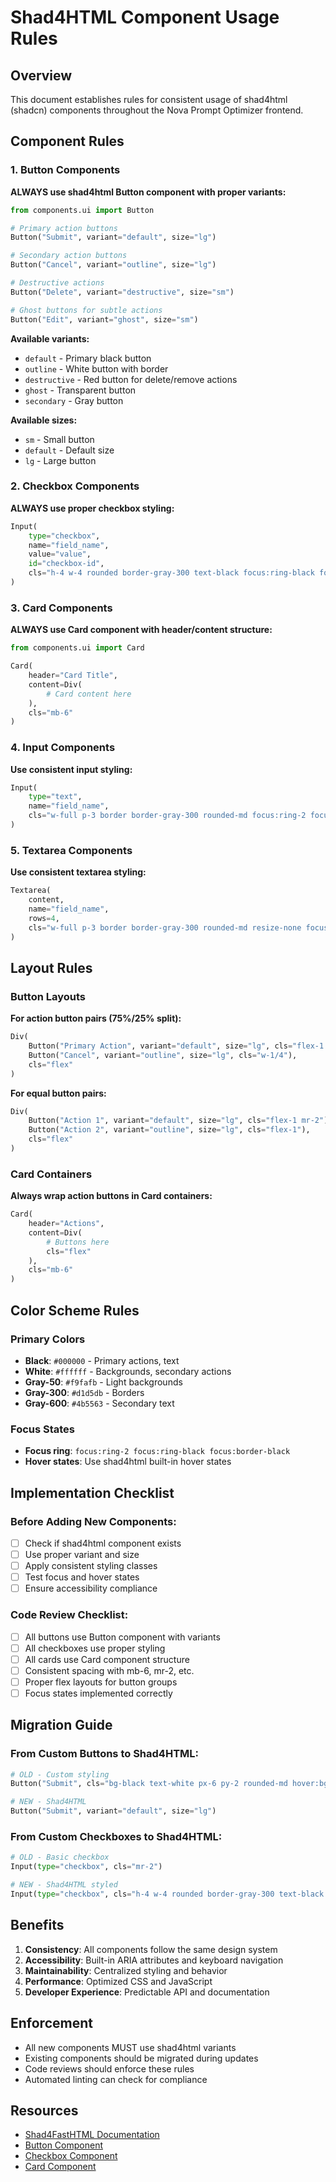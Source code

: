 # Shad4HTML Component Usage Rules

## Overview
This document establishes rules for consistent usage of shad4html (shadcn) components throughout the Nova Prompt Optimizer frontend.

## Component Rules

### 1. Button Components
**ALWAYS use shad4html Button component with proper variants:**

```python
from components.ui import Button

# Primary action buttons
Button("Submit", variant="default", size="lg")

# Secondary action buttons  
Button("Cancel", variant="outline", size="lg")

# Destructive actions
Button("Delete", variant="destructive", size="sm")

# Ghost buttons for subtle actions
Button("Edit", variant="ghost", size="sm")
```

**Available variants:**
- `default` - Primary black button
- `outline` - White button with border
- `destructive` - Red button for delete/remove actions
- `ghost` - Transparent button
- `secondary` - Gray button

**Available sizes:**
- `sm` - Small button
- `default` - Default size
- `lg` - Large button

### 2. Checkbox Components
**ALWAYS use proper checkbox styling:**

```python
Input(
    type="checkbox", 
    name="field_name", 
    value="value",
    id="checkbox-id",
    cls="h-4 w-4 rounded border-gray-300 text-black focus:ring-black focus:ring-2"
)
```

### 3. Card Components
**ALWAYS use Card component with header/content structure:**

```python
from components.ui import Card

Card(
    header="Card Title",
    content=Div(
        # Card content here
    ),
    cls="mb-6"
)
```

### 4. Input Components
**Use consistent input styling:**

```python
Input(
    type="text",
    name="field_name",
    cls="w-full p-3 border border-gray-300 rounded-md focus:ring-2 focus:ring-black focus:border-black"
)
```

### 5. Textarea Components
**Use consistent textarea styling:**

```python
Textarea(
    content,
    name="field_name",
    rows=4,
    cls="w-full p-3 border border-gray-300 rounded-md resize-none focus:ring-2 focus:ring-black focus:border-black"
)
```

## Layout Rules

### Button Layouts
**For action button pairs (75%/25% split):**

```python
Div(
    Button("Primary Action", variant="default", size="lg", cls="flex-1 mr-2"),
    Button("Cancel", variant="outline", size="lg", cls="w-1/4"),
    cls="flex"
)
```

**For equal button pairs:**

```python
Div(
    Button("Action 1", variant="default", size="lg", cls="flex-1 mr-2"),
    Button("Action 2", variant="outline", size="lg", cls="flex-1"),
    cls="flex"
)
```

### Card Containers
**Always wrap action buttons in Card containers:**

```python
Card(
    header="Actions",
    content=Div(
        # Buttons here
        cls="flex"
    ),
    cls="mb-6"
)
```

## Color Scheme Rules

### Primary Colors
- **Black**: `#000000` - Primary actions, text
- **White**: `#ffffff` - Backgrounds, secondary actions
- **Gray-50**: `#f9fafb` - Light backgrounds
- **Gray-300**: `#d1d5db` - Borders
- **Gray-600**: `#4b5563` - Secondary text

### Focus States
- **Focus ring**: `focus:ring-2 focus:ring-black focus:border-black`
- **Hover states**: Use shad4html built-in hover states

## Implementation Checklist

### Before Adding New Components:
- [ ] Check if shad4html component exists
- [ ] Use proper variant and size
- [ ] Apply consistent styling classes
- [ ] Test focus and hover states
- [ ] Ensure accessibility compliance

### Code Review Checklist:
- [ ] All buttons use Button component with variants
- [ ] All checkboxes use proper styling
- [ ] All cards use Card component structure
- [ ] Consistent spacing with mb-6, mr-2, etc.
- [ ] Proper flex layouts for button groups
- [ ] Focus states implemented correctly

## Migration Guide

### From Custom Buttons to Shad4HTML:
```python
# OLD - Custom styling
Button("Submit", cls="bg-black text-white px-6 py-2 rounded-md hover:bg-gray-800")

# NEW - Shad4HTML
Button("Submit", variant="default", size="lg")
```

### From Custom Checkboxes to Shad4HTML:
```python
# OLD - Basic checkbox
Input(type="checkbox", cls="mr-2")

# NEW - Shad4HTML styled
Input(type="checkbox", cls="h-4 w-4 rounded border-gray-300 text-black focus:ring-black focus:ring-2")
```

## Benefits

1. **Consistency**: All components follow the same design system
2. **Accessibility**: Built-in ARIA attributes and keyboard navigation
3. **Maintainability**: Centralized styling and behavior
4. **Performance**: Optimized CSS and JavaScript
5. **Developer Experience**: Predictable API and documentation

## Enforcement

- All new components MUST use shad4html variants
- Existing components should be migrated during updates
- Code reviews should enforce these rules
- Automated linting can check for compliance

## Resources

- [Shad4FastHTML Documentation](https://www.shad4fasthtml.com/)
- [Button Component](https://www.shad4fasthtml.com/components/button)
- [Checkbox Component](https://www.shad4fasthtml.com/components/checkbox)
- [Card Component](https://www.shad4fasthtml.com/components/card)

